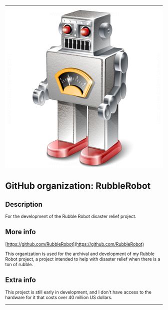 
***

![Robot6.png failed to load. The file may be missing or corrupt. Check the file path for errors first.](/AdditionalInfo/2/RubbleRobot/Robot6.png)

# GitHub organization: RubbleRobot

## Description

For the development of the Rubble Robot disaster relief project.

## More info

[https://github.com/RubbleRobot](https://github.com/RubbleRobot)

This organization is used for the archival and development of my Rubble Robot project, a project intended to help with disaster relief when there is a ton of rubble.

## Extra info

This project is still early in development, and I don't have access to the hardware for it that costs over 40 million US dollars.

***
